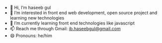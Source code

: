 - 👋 Hi, I’m haseeb gul
- 👀 I’m interested in front end web development, open source project and learning new technologies
- 🌱 I’m currently learning front end technologies like javascript
- 📫 Reach me through Gmail: ib.haseebgul@gmail.com
- 😄 Pronouns: he/him
